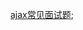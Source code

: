 [ajax常见面试题](https://juejin.im/post/5aa2b26b518825556020873f?utm_medium=fe&utm_source=weixinqun#heading-5);